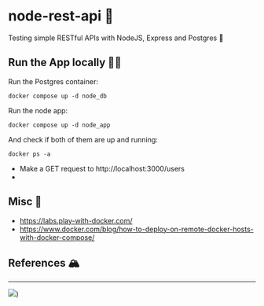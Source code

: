 # node-rest-api 🚀

Testing simple RESTful APIs with NodeJS, Express and Postgres 🥃


## Run the App locally 🚴🏼


Run the Postgres container:
```
docker compose up -d node_db
```

Run the node app:
```
docker compose up -d node_app
```

And check if both of them are up and running:
```
docker ps -a
```

- Make a GET request to http://localhost:3000/users
- 


## Misc 🍣
- https://labs.play-with-docker.com/
- https://www.docker.com/blog/how-to-deploy-on-remote-docker-hosts-with-docker-compose/


## References 🏔️
----
![](https://source.unsplash.com/random/600×800/?fruit))
